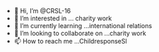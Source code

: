- 👋 Hi, I’m @CRSL-16
- 👀 I’m interested in ... charity work
- 🌱 I’m currently learning ...international relations 
- 💞️ I’m looking to collaborate on ...charity work 
- 📫 How to reach me ...ChildresponseSl

<!---
CRSL-16/CRSL-16 is a ✨ special ✨ repository because its `README.md` (this file) appears on your GitHub profile.
You can click the Preview link to take a look at your changes.
--->
